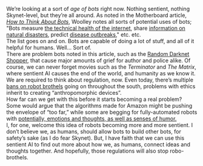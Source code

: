 We’re looking at a sort of *age of bots* right now. Nothing sentient, nothing Skynet-level, but they’re all around. As noted in the Motherboard article, [*How to Think About Bots*](https://motherboard.vice.com/en_us/article/qkzpdm/how-to-think-about-bots), Woolley notes all sorts of potential uses of bots; "Bots measure [the technical health of the internet](http://www.brookings.edu/blogs/techtank/posts/2015/06/8-future-of-iot-part-1), share [information on natural disasters](https://twitter.com/earthquakesLA?ref_src=twsrc%5Egoogle%7Ctwcamp%5Eserp%7Ctwgr%5Eauthor), predict [disease outbreaks](http://time.com/3086550/ebola-outbreak-africa-world-health-organization/)," etc. etc.  
The list goes on and on. Bots are capable of doing a lot of stuff, and all of it helpful for humans. Well… Sort of.  
There are problem bots noted in this article, such as the [Random Darknet Shopper](https://wwwwwwwwwwwwwwwwwwwwww.bitnik.org/r/), that cause major amounts of grief for author and police alike. Of course, we can never forget movies such as the *Terminator* and *The Matrix*, where sentient AI causes the end of the world, and humanity as we know it.  
We are required to think about regulation, now. Even today, there’s multiple [bans on robot brothels](https://www.houstonpublicmedia.org/articles/news/2018/10/09/307368/harris-county-moves-to-ban-robot-brothels/) going on throughout the south, problems with ethics inherit to creating “anthropomorphic devices”.  
How far can we get with this before it starts becoming a real problem? Some would argue that the algorithms made for Amazon might be pushing the envelope of “too far,” while some are begging for fully-automated robots with [potentially, emotions and thoughts, as well as senses of humor.](https://nerdist.com/sophia-robot-first-citizen-saudi-arabia/)  
I, for one, welcome this idea of robots becoming more and more sentient. I don’t believe we, as humans, should allow bots to build other bots, for safety’s sake (as I do fear Skynet). But, I have faith that we can use this sentient AI to find out more about how we, as humans, connect ideas and thoughts together. And hopefully, those regulations will also stop robo-brothels.
